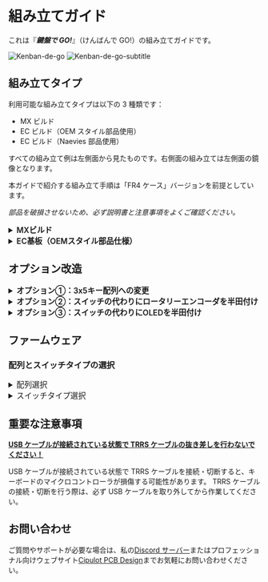 # 組み立てガイド

これは『**_鍵盤で GO!_**』（けんばんで GO!）の組み立てガイドです。

![Kenban-de-go](https://raw.githubusercontent.com/Cipulot/Kenban-de-GO-Build-Guides/refs/heads/main/img/kenban_de_go.png)
![Kenban-de-go-subtitle](https://raw.githubusercontent.com/Cipulot/Kenban-de-GO-Build-Guides/refs/heads/main/img/kenban_de_go_subtitle.png)

## 組み立てタイプ

利用可能な組み立てタイプは以下の 3 種類です：

- MX ビルド
- EC ビルド（OEM スタイル部品使用）
- EC ビルド（Naevies 部品使用）

すべての組み立て例は左側面から見たものです。右側面の組み立ては左側面の鏡像となります。

本ガイドで紹介する組み立て手順は「FR4 ケース」バージョンを前提としています。

_部品を破損させないため、必ず説明書と注意事項をよくご確認ください。_

<details>
  <summary style="font-size:1.1em; font-weight:600;">MXビルド</summary>

## 必要な部品

### 必須部品

| 名称                  | 数量        | 備考                                                            |
| :-------------------- | :---------- | :-------------------------------------------------------------- |
| PCB                   | 1 セット    |                                                                 |
| バックプレート        | 1 セット    |                                                                 |
| MX スイッチ用プレート | 1 セット    |                                                                 |
| キースイッチ          | 42 ～ 46 個 | チェリー MX 互換品のみ使用可能                                  |
| キーキャップ          | 42 ～ 46 個 | 1u サイズ 40 個、1.5u サイズ 2 個                               |
| ケーススペーサー M2   | 8 個        | M2x9mm                                                          |
| ケース用ネジ M2       | 16 本       | M2x5mm（スイッチとの干渉を避けるため、頭部直径 4mm 以下を推奨） |
| ゴム足                | 8 個        |                                                                 |
| TRS/TRRS ケーブル     | 1 本        | TRS（3 極）ケーブルと TRRS（4 極）ケーブルの両方に対応          |
| Type-C ケーブル       | 1 本        |                                                                 |

### オプション部品

| 名称                   | 数量      | 備考                                                                                                                                               |
| :--------------------- | :-------- | :------------------------------------------------------------------------------------------------------------------------------------------------- |
| ロータリーエンコーダー | 0 ～ 4 個 | ロータリーエンコーダー EC12 対応製品                                                                                                               |
| OLED                   | 0 ～ 2 個 | 0.91 インチ 128x32 OLED ディスプレイモジュールとヘッダー（128x64 OLED も使用可能ですが、干渉防止のため別のファームウェアと取り付け位置が必要です） |

## 組み立て手順

### 1: プレートにスペーサーを取り付ける

M2x5mm ネジを使用して、スイッチプレートの指定位置にスペーサーを固定します。

スペーサー用のネジ穴は、プレート上に小さな円形のメッキ貫通穴で示されています。

構築するレイアウトが 3x6 または 3x5 のどちらであるかに応じて、以下の画像に示す適切な穴位置にスペーサーを選択してください（一部の位置はレイアウトに関係なく共通です）。

![mx-spacer-plate-locations](https://raw.githubusercontent.com/Cipulot/Kenban-de-GO-Build-Guides/refs/heads/main/img/mx/mx-spacer-plate-locations.png)

![mx-spacer-plate](https://raw.githubusercontent.com/Cipulot/Kenban-de-GO-Build-Guides/refs/heads/main/img/mx/mx-spacer-plate.png)

### 2: スイッチをプレートと PCB に取り付ける

4 隅の対角線上にあるスイッチをスイッチプレートに挿入し、確実に固定します。

![mx-switch-corners-plate](https://raw.githubusercontent.com/Cipulot/Kenban-de-GO-Build-Guides/refs/heads/main/img/mx/mx-switch-corners-plate.png)

スイッチプレートを PCB と位置合わせし、スイッチが PCB にしっかりと収まるまでしっかりと押し合わせます。

![mx-switch-corners-plate-pcb](https://raw.githubusercontent.com/Cipulot/Kenban-de-GO-Build-Guides/refs/heads/main/img/mx/mx-switch-corners-plate-pcb.png)

その後、残りのスイッチをスイッチプレートと PCB に取り付けます。

![mx-switch-plate-pcb](https://raw.githubusercontent.com/Cipulot/Kenban-de-GO-Build-Guides/refs/heads/main/img/mx/mx-switch-plate-pcb.png)

### 3: 1 と 2 で組み立てたユニットにバックプレートを取り付ける

2 の手順で組み立てたユニットを上下逆さまにし、バックプレートをユニットと位置合わせします。

1 の手順で取り付けたスペーサーの鏡面位置に M2x5mm ネジを使用して、バックプレートをユニットに固定します。

![mx-backplate-assembly](https://raw.githubusercontent.com/Cipulot/Kenban-de-GO-Build-Guides/refs/heads/main/img/mx/mx-backplate-assembly.png)

### 4: ゴム足を取り付ける

バックプレートの指定位置にある 4 隅にゴム足を固定します。

![mx-rubber-feets](https://raw.githubusercontent.com/Cipulot/Kenban-de-GO-Build-Guides/refs/heads/main/img/mx/mx-rubber-feets.png)

### 5: キーキャップを取り付ける

キーキャップをスイッチの上に配置し、確実に固定します。

</details>

<details>
  <summary style="font-size:1.1em; font-weight:600;">EC基板（OEMスタイル部品仕様）</summary>

## 使用部品

### 必須部品

| 部品名称            | 数量        | 備考                                                                                         |
| :------------------ | :---------- | :------------------------------------------------------------------------------------------- |
| PCB 基板            | 1 セット    |                                                                                              |
| バックプレート      | 1 セット    |                                                                                              |
| EC スイッチ基板     | 1 セット    |                                                                                              |
| EC ハウジング       | 42 ～ 46 個 | Topre または OEM スタイルの場合はハウジングの加工が必要（後述） \ Dynacap の場合は加工不要   |
| EC スライダー       | 42 ～ 46 個 | Topre OEM または MX 互換タイプ                                                               |
| EC 静音リング       | 42 ～ 46 個 | より静かな打鍵感を求める場合                                                                 |
| EC ドームスイッチ   | 42 ～ 46 個 | レイアウトに合わせて適切な位置合わせのための切断加工が必要                                   |
| EC スプリング       | 42 ～ 46 個 |                                                                                              |
| キーキャップ        | 42 ～ 46 個 | 1u サイズ 40 個、1.5u サイズ 2 個（スライダー選択に応じて Topre ステムまたは MX タイプ）     |
| ケーススペーサー M2 | 8 個        | M2x9mm                                                                                       |
| ケース用ネジ M2     | 16 本       | M2x5mm（スイッチとの干渉を避けるため頭部直径 4mm 以下を推奨）                                |
| EC 用ネジ M2        | 24 ～ 28 本 | M2x8mm（EC 基板組み立て時の圧縮用。3x5 レイアウトまたは 3x6 レイアウトの場合は本数が異なる） |
| ゴム足              | 8 個        |                                                                                              |
| TRS/TRRS ケーブル   | 1 本        | TRS（3 極）ケーブルと TRRS（4 極）ケーブルの両方に対応                                       |
| Type-C ケーブル     | 1 本        |                                                                                              |

### オプション部品

| 部品名称               | 数量      | 備考                                                                                                                                           |
| :--------------------- | :-------- | :--------------------------------------------------------------------------------------------------------------------------------------------- |
| ロータリーエンコーダー | 0 ～ 4 個 | ロータリーエンコーダー EC12 対応製品                                                                                                           |
| OLED ディスプレイ      | 0 ～ 2 個 | 0.91 インチ 128x32 OLED ディスプレイモジュールとヘッダー（128x64 OLED も使用可能だが、干渉防止のためファームウェアと取り付け方法の変更が必要） |

## EC ハウジングの加工について

Topre または OEM スタイルのハウジングを使用する場合、このキーボードのレイアウトに合わせて加工が必要です。具体的には、圧縮ネジが適切に収まるよう、ハウジングの一部を切断する作業を行います。

以下の画像を参考に、指定箇所を切断する加工を行ってください。

![ec-housing-modification](https://raw.githubusercontent.com/Cipulot/Kenban-de-GO-Build-Guides/refs/heads/main/img/ec/ec-housing-modification.png)

以下の市場向け製品で使用するすべてのハウジングについて、この加工作業を実施する必要があります。

![ec-housing-modification-locations](https://raw.githubusercontent.com/Cipulot/Kenban-de-GO-Build-Guides/refs/heads/main/img/ec/ec-housing-modification-locations.png)

Dynacap ハウジングは十分なクリアランスを確保した設計となっているため、加工は不要です。

## 組み立て手順

### 1: スペーサーをスイッチプレートに取り付ける

M2x5mm ネジを使用して、スイッチプレートの指定位置にスペーサーを固定します。

スペーサー用のネジ穴は、プレート上に小さな円形のメッキ貫通穴として表示されています。

構築するレイアウトが 3x6 か 3x5 かに応じて、以下の画像に示す適切な穴位置にスペーサーを選択してください（一部の位置はレイアウトに関係なく共通です）。

![ec-spacer-plate-locations](https://raw.githubusercontent.com/Cipulot/Kenban-de-GO-Build-Guides/refs/heads/main/img/ec/ec-spacer-plate-locations.png)

![ec-spacer-plate](https://raw.githubusercontent.com/Cipulot/Kenban-de-GO-Build-Guides/refs/heads/main/img/ec/ec-spacer-plate.png)

### 2: EC ハウジングをスイッチプレートに取り付ける

手順 1 で組み立てた部品を上下反転させ、スイッチプレートの全位置に EC ハウジングを挿入し、確実に固定します。

![ec-housings-plate](https://raw.githubusercontent.com/Cipulot/Kenban-de-GO-Build-Guides/refs/heads/main/img/ec/ec-housings-plate.png)

ハウジングの向きに注意してください。ハウジングの小さな側面の円形切り欠きは、下図のように左右両側に位置するようにしてください。

![ec-housings-plate-orientation](https://raw.githubusercontent.com/Cipulot/Kenban-de-GO-Build-Guides/refs/heads/main/img/ec/ec-housings-plate-orientation.png)

### 3: 手順 2 の組み立て部品を固定し、EC スライダーを挿入する

手順 2 の組み立て部品は、EC スライダーをハウジングに「自由落下」させるように（スライダーが自由に落ちるように）持ち上げておく必要があります。これにより、後でドームとスプリングの適切な位置合わせが確保されます。

その後、EC スライダーをハウジングに挿入します。タイピング時の静音性を高めたい場合は、スライダーを挿入する前にこの段階で静音リングも取り付けることができます。

![ec-sliders](https://raw.githubusercontent.com/Cipulot/Kenban-de-GO-Build-Guides/refs/heads/main/img/ec/ec-sliders.png)

### 4: ドームを配置する

レイアウトに合わせてドームを適切な位置にカットする必要があります。カット部分は下図に示されています（ここでは 1x4 ドームストリップを想定しています。異なる構成を使用する場合は、適宜調整してください）。

![ec-domes-cut](https://raw.githubusercontent.com/Cipulot/Kenban-de-GO-Build-Guides/refs/heads/main/img/ec/ec-domes-cut.png)

その後、ドームをハウジングの上に配置し、ハウジングの切り欠きと正しく位置合わせされていることを確認します。

![ec-domes](https://raw.githubusercontent.com/Cipulot/Kenban-de-GO-Build-Guides/refs/heads/main/img/ec/ec-domes.png)

### 5: スプリングを配置する

ドームの上にスプリングを置き、中心に配置して傾かないようにします

![ec-springs](https://raw.githubusercontent.com/Cipulot/Kenban-de-GO-Build-Guides/refs/heads/main/img/ec/ec-springs.png)

以下の画像では、スプリングをより見やすくするために強調表示しています。側面から見た場合、スプリングが傾いていないことに注意してください。

![ec-springs-profile](https://raw.githubusercontent.com/Cipulot/Kenban-de-GO-Build-Guides/refs/heads/main/img/ec/ec-springs-profile.png)

### 6: PCB を組み立て部品の上に配置する

_この工程は繊細な作業ですので、慎重に落ち着いて行ってください_

PCB を組み立て部品と正確に位置合わせし、PCB が組み立て部品と正しく整列していることを確認してください。
この工程では組み立て部品を圧縮する必要がある場合がありますので、焦らずに時間をかけて作業してください。

この時点で、片手で組み立て部品をしっかりと押さえながらプレートと PCB を密着させ、もう一方の手で M2x8mm ネジを指定された穴に挿入し、プレート側から PCB を組み立て部品に固定します。

まず 4 隅のネジから始め、残りのネジを順次取り付けます。4 隅のネジが固定できたら、残りのネジの取り付けに進んでください。

![ec-pcb-assembly](https://raw.githubusercontent.com/Cipulot/Kenban-de-GO-Build-Guides/refs/heads/main/img/ec/ec-pcb-assembly-play.png)

以下の GIF は、組み立て部品を圧縮してネジを取り付ける工程を示しています。

<p align="center">
  <img src="https://raw.githubusercontent.com/Cipulot/Kenban-de-GO-Build-Guides/refs/heads/main/img/ec/ec-pcb-assembly.gif" alt="EC PCB組み立て" style="display:block; margin:0 auto;" loading="eager" />
</p>

### 7: バックプレートを手順 6 の組み立て部品に取り付ける

手順 6 で組み立てた部品を上下反転させ、バックプレートを組み立て部品と位置合わせし、手順 1 で取り付けたスペーサーの鏡面位置に M2x5mm ネジを使用してバックプレートを組み立て部品に固定します。

![ec-backplate-assembly](https://raw.githubusercontent.com/Cipulot/Kenban-de-GO-Build-Guides/refs/heads/main/img/ec/ec-backplate-assembly.png)

### 8: ゴム足を取り付ける

バックプレートの指定位置にゴム足を取り付けます。

![ec-rubber-feets](https://raw.githubusercontent.com/Cipulot/Kenban-de-GO-Build-Guides/refs/heads/main/img/ec/ec-rubber-feets.png)

### 9: キーキャップを取り付ける

キーキャップをスイッチの上に置き、しっかりと固定されていることを確認します。

</details>

## オプション改造

<details>
<summary style="font-size:1.1em; font-weight:600;">オプション①：3x5キー配列への変更</summary>

3x5 キー配列を採用したい場合、スイッチプレートと PCB を適切に改造する必要があります。キーボードの片面または両面のいずれかでこの改造を行うことが可能です。

スイッチプレートの最外周列は切り離す必要があります。

**重要**：この改造は元に戻すことができないため、十分に注意して作業を行ってください。

![3x5配列プレート切断](https://raw.githubusercontent.com/Cipulot/Kenban-de-GO-Build-Guides/refs/heads/main/img/3x5-layout-plate-snap.png)

PCB を切断する前に、その列に接続されているスイッチ用の配線をナイフやカッターで切断してください。これにより、改造後の電気的不具合を防ぐことができます。

![3x5配列PCB切断](https://raw.githubusercontent.com/Cipulot/Kenban-de-GO-Build-Guides/refs/heads/main/img/3x5-layout-pcb-cut.png)

配線を切断したら、PCB の最外周列を切り離します。

</details>

<details>
<summary style="font-size:1.1em; font-weight:600;">オプション②：スイッチの代わりにロータリーエンコーダを半田付け</summary>

ロータリーエンコーダを使用する場合、以下のいずれかまたは両方の位置にスイッチの代わりに取り付けることが可能です。この場合、裏面からの半田付けが必要となります。

![ロータリーエンコーダ取り付け位置（PCB上面）](https://raw.githubusercontent.com/Cipulot/Kenban-de-GO-Build-Guides/refs/heads/main/img/rotary-encoder-location-pcb-top.png)

![ロータリーエンコーダ取り付け位置（PCB下面）](https://raw.githubusercontent.com/Cipulot/Kenban-de-GO-Build-Guides/refs/heads/main/img/rotary-encoder-location-pcb-bottom.png)

</details>

<details>
<summary style="font-size:1.1em; font-weight:600;">オプション③：スイッチの代わりにOLEDを半田付け</summary>

OLED を使用する場合、この位置にスイッチの代わりに取り付けることが可能です。この場合も裏面からの半田付けが必要となります。

![OLED取り付け位置（PCB）](https://raw.githubusercontent.com/Cipulot/Kenban-de-GO-Build-Guides/refs/heads/main/img/oled-location-pcb.png)

また、OLED を取り付けるためにプレートの一部を切断する必要があります。

![プレート切断（OLED用スペース確保）](https://raw.githubusercontent.com/Cipulot/Kenban-de-GO-Build-Guides/refs/heads/main/img/plate-snap-oled.png)

将来的な OLED の交換を容易にするため、メス型ピンヘッダ（1x4）の使用をお勧めします。

![OLED用ヘッダ（上面）](https://raw.githubusercontent.com/Cipulot/Kenban-de-GO-Build-Guides/refs/heads/main/img/oled-header-top.png)

![OLED用ヘッダ（下面）](https://raw.githubusercontent.com/Cipulot/Kenban-de-GO-Build-Guides/refs/heads/main/img/oled-header-bottom.png)

![OLEDモジュール](https://raw.githubusercontent.com/Cipulot/Kenban-de-GO-Build-Guides/refs/heads/main/img/oled.png)

さらに、専用ケースの製作や追加の DIY 作業が必要になりますが、OLED の 4 ピンをケースの側面にフライングワイヤで引き出すことで、スイッチ/エンコーダと OLED を同時に使用することも可能です。

</details>

## ファームウェア

### 配列とスイッチタイプの選択

<details>
  <summary style="font-size:1.1em; font-weight:400;">配列選択</summary>

組み立てが完了したら、必ず使用した配列とスイッチタイプを選択してください。デフォルトでは基板は EC モードに設定されています。

[VIA](https://www.usevia.app/)を使用することで、簡単に配列設定やキー割り当てを構成できます。

</details>

<details>
  <summary style="font-size:1.1em; font-weight:400;">スイッチタイプ選択</summary>

EC ビルドを使用する場合、組み立て後に基板のキャリブレーションを行う必要があります。

この作業は、キーが正常に動作しているように見えても、全てのキーが正しく機能することを保証するために必須です。

キャリブレーション手順については、以下のガイドを参照してください：[EC PCB キャリブレーション](https://cipulot.squarespace.com/guides#:~:text=Notion%20Webpage-,EC%20PCB%20Calibration,-Brief%20video%20guide)

</details>

## 重要な注意事項

**<u>USB ケーブルが接続されている状態で TRRS ケーブルの抜き差しを行わないでください！</u>**

USB ケーブルが接続されている状態で TRRS ケーブルを接続・切断すると、キーボードのマイクロコントローラが損傷する可能性があります。
TRRS ケーブルの接続・切断を行う際は、必ず USB ケーブルを取り外してから作業してください。

## お問い合わせ

ご質問やサポートが必要な場合は、私の[Discord サーバー](https://discord.gg/YKZSqHG8bJ)またはプロフェッショナル向けウェブサイト[Cipulot PCB Design](https://www.lusvsolutions.com/contact)までお気軽にお問い合わせください。

